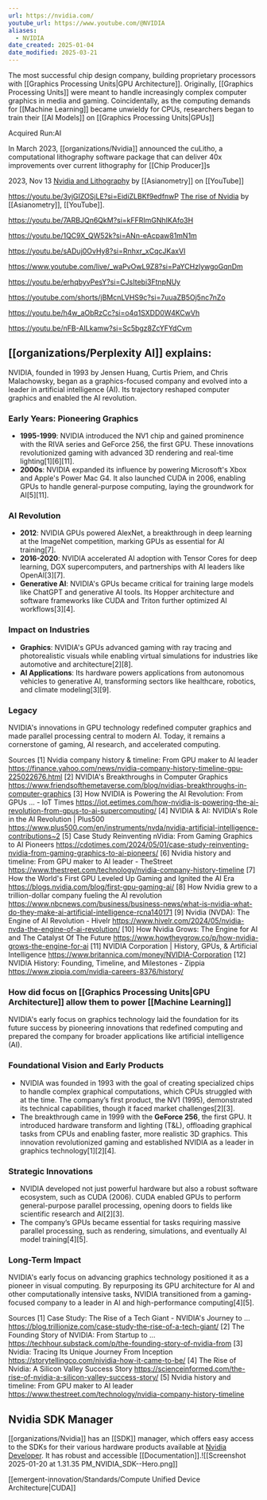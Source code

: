 ```yaml
---
url: https://nvidia.com/
youtube_url: https://www.youtube.com/@NVIDIA
aliases:
  - NVIDIA
date_created: 2025-01-04
date_modified: 2025-03-21
---
```

The most successful chip design company, building proprietary processors with [[Graphics Processing Units|GPU Architecture]].  Originally, [[Graphics Processing Units]] were meant to handle increasingly complex computer graphics in media and gaming.  Coincidentally, as the computing demands for [[Machine Learning]] became unwieldy for CPUs, researchers began to train their [[AI Models]] on [[Graphics Processing Units|GPUs]]  

Acquired Run:AI

In March 2023, [[organizations/Nvidia]] announced the cuLitho, a computational lithography software package that can deliver 40x improvements over current lithography for [[Chip Producer]]s 

2023, Nov 13 [Nvidia and Lithography](https://youtu.be/HxyM2Chu9Vc?si=hdd87HOfct4ZGXEH)  by [[Asianometry]] on [[YouTube]]

https://youtu.be/3vjGIZOSjLE?si=EidiZLBKf9edfnwP
[The rise of Nvidia](https://youtu.be/TRZqE6H-dww?si=IZwOFy8JMNn_QwkH) by [[Asianometry]], [[YouTube]].

https://youtu.be/7ARBJQn6QkM?si=kFFRImGNhIKAfo3H

https://youtu.be/1QC9X_QW52k?si=ANn-eAcpaw81mN1m

https://youtu.be/sADuj0OvHy8?si=Rnhxr_xCqcJKaxVI

https://www.youtube.com/live/_waPvOwL9Z8?si=PaYCHzlywgoGqnDm

https://youtu.be/erhqbyvPesY?si=CJsItebi3FtnpNUy

https://youtube.com/shorts/jBMcnLVHS9c?si=7uuaZB5Oj5nc7nZo


https://youtu.be/h4w_aObRzCc?si=o4q1SXDD0W4KCwVh

https://youtu.be/nFB-AILkamw?si=Sc5bgz8ZcYFYdCvm
## [[organizations/Perplexity AI]] explains:
NVIDIA, founded in 1993 by Jensen Huang, Curtis Priem, and Chris Malachowsky, began as a graphics-focused company and evolved into a leader in artificial intelligence (AI). Its trajectory reshaped computer graphics and enabled the AI revolution.

### **Early Years: Pioneering Graphics**
- **1995-1999**: NVIDIA introduced the NV1 chip and gained prominence with the RIVA series and GeForce 256, the first GPU. These innovations revolutionized gaming with advanced 3D rendering and real-time lighting[1][6][11].
- **2000s**: NVIDIA expanded its influence by powering Microsoft's Xbox and Apple's Power Mac G4. It also launched CUDA in 2006, enabling GPUs to handle general-purpose computing, laying the groundwork for AI[5][11].

### **AI Revolution**
- **2012**: NVIDIA GPUs powered AlexNet, a breakthrough in deep learning at the ImageNet competition, marking GPUs as essential for AI training[7].
- **2016-2020**: NVIDIA accelerated AI adoption with Tensor Cores for deep learning, DGX supercomputers, and partnerships with AI leaders like OpenAI[3][7].
- **Generative AI**: NVIDIA's GPUs became critical for training large models like ChatGPT and generative AI tools. Its Hopper architecture and software frameworks like CUDA and Triton further optimized AI workflows[3][4].

### **Impact on Industries**
- **Graphics**: NVIDIA's GPUs advanced gaming with ray tracing and photorealistic visuals while enabling virtual simulations for industries like automotive and architecture[2][8].
- **AI Applications**: Its hardware powers applications from autonomous vehicles to generative AI, transforming sectors like healthcare, robotics, and climate modeling[3][9].

### **Legacy**
NVIDIA's innovations in GPU technology redefined computer graphics and made parallel processing central to modern AI. Today, it remains a cornerstone of gaming, AI research, and accelerated computing.

Sources
[1] Nvidia company history & timeline: From GPU maker to AI leader https://finance.yahoo.com/news/nvidia-company-history-timeline-gpu-225022676.html
[2] NVIDIA's Breakthroughs in Computer Graphics https://www.friendsofthemetaverse.com/blog/nvidias-breakthroughs-in-computer-graphics
[3] How NVIDIA is Powering the AI Revolution: From GPUs ... - IoT Times https://iot.eetimes.com/how-nvidia-is-powering-the-ai-revolution-from-gpus-to-ai-supercomputing/
[4] NVIDIA & AI: NVIDIA's Role in the AI Revolution | Plus500 https://www.plus500.com/en/instruments/nvda/nvidia-artificial-intelligence-contributions~2
[5] Case Study Reinventing nVidia: From Gaming Graphics to AI Pioneers https://cdotimes.com/2024/05/01/case-study-reinventing-nvidia-from-gaming-graphics-to-ai-pioneers/
[6] Nvidia history and timeline: From GPU maker to AI leader - TheStreet https://www.thestreet.com/technology/nvidia-company-history-timeline
[7] How the World's First GPU Leveled Up Gaming and Ignited the AI Era https://blogs.nvidia.com/blog/first-gpu-gaming-ai/
[8] How Nvidia grew to a trillion-dollar company fueling the AI revolution https://www.nbcnews.com/business/business-news/what-is-nvidia-what-do-they-make-ai-artificial-intelligence-rcna140171
[9] Nvidia (NVDA): The Engine of AI Revolution - Hivelr https://www.hivelr.com/2024/05/nvidia-nvda-the-engine-of-ai-revolution/
[10] How Nvidia Grows: The Engine for AI and The Catalyst Of The Future https://www.howtheygrow.co/p/how-nvidia-grows-the-engine-for-ai
[11] NVIDIA Corporation | History, GPUs, & Artificial Intelligence https://www.britannica.com/money/NVIDIA-Corporation
[12] NVIDIA History: Founding, Timeline, and Milestones - Zippia https://www.zippia.com/nvidia-careers-8376/history/

### How did focus on [[Graphics Processing Units|GPU Architecture]] allow them to power [[Machine Learning]]

NVIDIA's early focus on graphics technology laid the foundation for its future success by pioneering innovations that redefined computing and prepared the company for broader applications like artificial intelligence (AI).

### **Foundational Vision and Early Products**
- NVIDIA was founded in 1993 with the goal of creating specialized chips to handle complex graphical computations, which CPUs struggled with at the time. The company’s first product, the NV1 (1995), demonstrated its technical capabilities, though it faced market challenges[2][3].
- The breakthrough came in 1999 with the **GeForce 256**, the first GPU. It introduced hardware transform and lighting (T&L), offloading graphical tasks from CPUs and enabling faster, more realistic 3D graphics. This innovation revolutionized gaming and established NVIDIA as a leader in graphics technology[1][2][4].

### **Strategic Innovations**
- NVIDIA developed not just powerful hardware but also a robust software ecosystem, such as CUDA (2006). CUDA enabled GPUs to perform general-purpose parallel processing, opening doors to fields like scientific research and AI[2][3].
- The company’s GPUs became essential for tasks requiring massive parallel processing, such as rendering, simulations, and eventually AI model training[4][5].

### **Long-Term Impact**
NVIDIA's early focus on advancing graphics technology positioned it as a pioneer in visual computing. By repurposing its GPU architecture for AI and other computationally intensive tasks, NVIDIA transitioned from a gaming-focused company to a leader in AI and high-performance computing[4][5].

Sources
[1] Case Study: The Rise of a Tech Giant - NVIDIA's Journey to … https://blog.trillionize.com/case-study-the-rise-of-a-tech-giant/
[2] The Founding Story of NVIDIA: From Startup to … https://techhour.substack.com/p/the-founding-story-of-nvidia-from
[3] Nvidia: Tracing Its Unique Journey From Inception https://storytellingco.com/nividia-how-it-came-to-be/
[4] The Rise of Nvidia: A Silicon Valley Success Story https://scienceinformed.com/the-rise-of-nvidia-a-silicon-valley-success-story/
[5] Nvidia history and timeline: From GPU maker to AI leader https://www.thestreet.com/technology/nvidia-company-history-timeline


## Nvidia SDK Manager
[[organizations/Nvidia]] has an [[SDK]] manager, which offers easy access to the SDKs for their various hardware products available at [Nvidia Developer](https://developer.nvidia.com/sdk-manager).  It has robust and accessible [[Documentation]].![[Screenshot 2025-01-20 at 1.31.35 PM_NVIDIA_SDK--Hero.png]]

[[emergent-innovation/Standards/Compute Unified Device Architecture|CUDA]]
